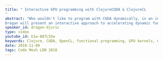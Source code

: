 ```yaml
---
title: " Interactive GPU programming with ClojureCUDA & ClojureCL
"
abstract: "Who wouldn't like to program with CUDA dynamically, in an interactive, but compiled, environment?
Dragan will present an interactive approach to accelerating dynamic functional programs with GPU kernels."
speaker_id: dragan-djuric
type: video
youtube_id: E1w-A87L5Xw
keywords: Clojure, CUDA, OpenCL, functional programming, GPU kernels, ClojureCUDA, ClojureCL
date: 2018-11-09
tags: Code Mesh LDN 2018
---
```


